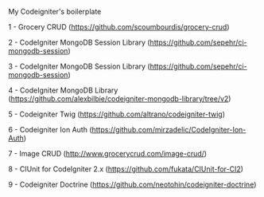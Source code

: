 My Codeigniter's boilerplate

1 - Grocery CRUD (https://github.com/scoumbourdis/grocery-crud)

2 - CodeIgniter MongoDB Session Library (https://github.com/sepehr/ci-mongodb-session)

3 - CodeIgniter MongoDB Session Library (https://github.com/sepehr/ci-mongodb-session)

4 - CodeIgniter MongoDB Library (https://github.com/alexbilbie/codeigniter-mongodb-library/tree/v2)

5 - Codeigniter Twig (https://github.com/altrano/codeigniter-twig)

6 - Codeigniter Ion Auth (https://github.com/mirzadelic/CodeIgniter-Ion-Auth)

7 - Image CRUD (http://www.grocerycrud.com/image-crud/)

8 - CIUnit for CodeIgniter 2.x (https://github.com/fukata/CIUnit-for-CI2)

9 - Codeigniter Doctrine (https://github.com/neotohin/codeigniter-doctrine)